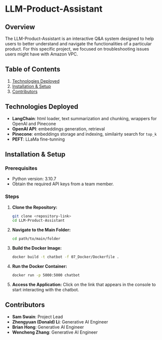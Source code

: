 # LLM-Product-Assistant

## Overview

The LLM-Product-Assistant is an interactive Q&A system designed to help users to better understand and navigate the functionalities of a particular product. For this specific project, we focused on troubleshooting issues users might have with Amazon VPC.

## Table of Contents

1. [Technologies Deployed](#technologies-deployed)
2. [Installation & Setup](#installation--setup)
3. [Contributors](#contributors)

## Technologies Deployed

- **LangChain**: html loader, text summarization and chunking, wrappers for OpenAI and Pinecone
- **OpenAI API**: embeddings generation, retrieval
- **Pinecone**: embeddings storage and indexing, similairty search for `top_k`
- **PEFT**: LLaMa fine-tunning

## Installation & Setup

### Prerequisites

- Python version: 3.10.7
- Obtain the required API keys from a team member.

### Steps

1. **Clone the Repository:**
    ```bash
    git clone <repository-link>
    cd LLM-Product-Assistant
    ```

2. **Navigate to the Main Folder:**
    ```bash
    cd path/to/main/folder
    ```

3. **Build the Docker Image:**
    ```bash
    docker build -t chatbot -f 07_Docker/Dockerfile .
    ```

4. **Run the Docker Container:**
    ```bash
    docker run -p 5000:5000 chatbot
    ```

5. **Access the Application:**
    Click on the link that appears in the console to start interacting with the chatbot.

## Contributors

- **Sam Swain**: Project Lead
- **Zhengyuan (Donald) Li**: Generative AI Engineer
- **Brian Hong**: Generative AI Engineer
- **Wencheng Zhang**: Generative AI Engineer
